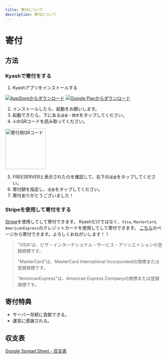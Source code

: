 ```yaml
---
title: 寄付について
description: 寄付について
---
```


# 寄付

## 方法

### Kyashで寄付をする

1. Kyashアプリをインストールする

[![AppStoreからダウンロード](https://global-uploads.webflow.com/5db15c3bca3871afff172c17/5f36b95d99ca2641607a3057_button-store-applestore.svg)](https://apps.apple.com/JP/app/id1084264883) [![Google Playからダウンロード](https://global-uploads.webflow.com/5db15c3bca3871afff172c17/5f36b95e557e7d6e694579ac_button-store-googleplay.svg)](https://play.google.com/store/apps/details?id=co.kyash)

2. インストールしたら、起動をお願いします。
3. 起動できたら、下にある`送金・請求`をタップしてください。
4. ↓のQRコードを読み取ってください。

<img src="https://cdn.discordapp.com/attachments/393989510981091328/665445857507803146/QRCODE_Kyash.jpg" alt="寄付用QRコード" height="130">

5. FREESERVERと表示されたのを確認して、右下の`送金`をタップしてください。
6. 寄付額を指定し、`送金`をタップしてください。
7. 寄付ありがとうございました！

### Stripeを使用して寄付をする

[Stripe](https://stripe.com/jp)を使用してして寄付できます。
Kyashだけではなく、`Visa`, `MasterCard`, `AmericanExpress`のクレジットカードを使用してして寄付できます。
[こちら](https://link.freeserver.pro/stripe)のページから寄付できます。よろしくおねがいします！！

>"VISA"は、ビザ・インタ―ナショナル・サ―ビス・アソシエイションの登録商標です。
>
>"MasterCard"は、MasterCard International Incorporatedの商標または登録商標です。
>
>"AmericanExpress"は、American Express Companyの商標または登録商標です。


## 寄付特典

- サーバー存続に貢献できる。
- 運営に感謝される。

## 収支表

[Google Spread Sheet - 収支表](https://docs.google.com/spreadsheets/d/14Ft7P1y9jYwvENfez9zr4axf1ear9bID3ow6rVsTI-k/edit?usp=sharing)
